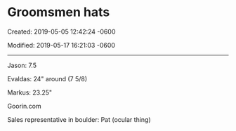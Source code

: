 # Groomsmen hats

Created: 2019-05-05 12:42:24 -0600

Modified: 2019-05-17 16:21:03 -0600

---

Jason: 7.5

Evaldas: 24" around (7 5/8)

Markus: 23.25"

Goorin.com

Sales representative in boulder: Pat (ocular thing)
